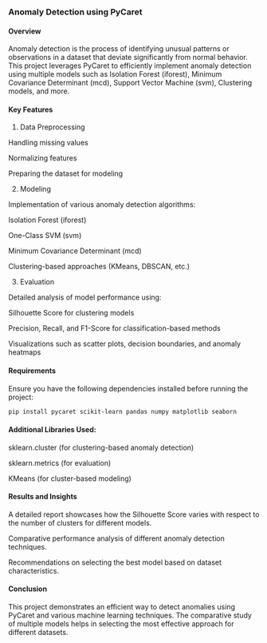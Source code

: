 ### Anomaly Detection using PyCaret

#### Overview

Anomaly detection is the process of identifying unusual patterns or observations in a dataset that deviate significantly from normal behavior. This project leverages PyCaret to efficiently implement anomaly detection using multiple models such as Isolation Forest (iforest), Minimum Covariance Determinant (mcd), Support Vector Machine (svm), Clustering models, and more.

#### Key Features

1. Data Preprocessing

Handling missing values

Normalizing features

Preparing the dataset for modeling

2. Modeling

Implementation of various anomaly detection algorithms:

Isolation Forest (iforest)

One-Class SVM (svm)

Minimum Covariance Determinant (mcd)

Clustering-based approaches (KMeans, DBSCAN, etc.)

3. Evaluation

Detailed analysis of model performance using:

Silhouette Score for clustering models

Precision, Recall, and F1-Score for classification-based methods

Visualizations such as scatter plots, decision boundaries, and anomaly heatmaps

#### Requirements

Ensure you have the following dependencies installed before running the project:

```bash
pip install pycaret scikit-learn pandas numpy matplotlib seaborn
```

#### Additional Libraries Used:

sklearn.cluster (for clustering-based anomaly detection)

sklearn.metrics (for evaluation)

KMeans (for cluster-based modeling)

#### Results and Insights

A detailed report showcases how the Silhouette Score varies with respect to the number of clusters for different models.

Comparative performance analysis of different anomaly detection techniques.

Recommendations on selecting the best model based on dataset characteristics.

#### Conclusion

This project demonstrates an efficient way to detect anomalies using PyCaret and various machine learning techniques. The comparative study of multiple models helps in selecting the most effective approach for different datasets.
